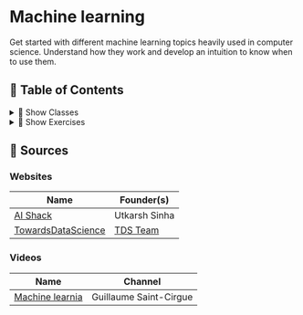 # Machine learning

Get started with different machine learning topics heavily used in computer science. Understand how they work and develop an intuition to know when to use them.

## 🚩 Table of Contents

<details><summary>🧩 Show Classes</summary>
<p>

*(🏗️ : Not started | 📝 : Started | ✔️ : Written )*

* Clustering
  * [K-Means ✔️](https://nbviewer.jupyter.org/github/learn-computer-graphics/machine-learning/blob/master/classes/Clustering/K-Means/K-Means.ipynb)
  * [Mean-Shift ✔️](https://nbviewer.jupyter.org/github/learn-computer-graphics/machine-learning/blob/master/classes/Clustering/Mean-Shift/Mean-Shift.ipynb)
  * [DBSCAN 🏗️](https://nbviewer.jupyter.org/github/learn-computer-graphics/machine-learning/blob/master/classes/Clustering/DBSCAN/DBSCAN.ipynb)
  * [Expectation–Maximization (EM) using Gaussian Mixture Models (GMM) 🏗️](https://nbviewer.jupyter.org/github/learn-computer-graphics/machine-learning/blob/master/classes/Clustering/EM-GMM/EM-GMM.ipynb)
  * [Agglomerative Hierarchical 🏗️](https://nbviewer.jupyter.org/github/learn-computer-graphics/machine-learning/blob/master/classes/Clustering/Agglomerative-Hierarchical/Agglomerative-Hierarchical.ipynb)

* Classification


* Regression
  * [Linear ✔️](https://nbviewer.jupyter.org/github/learn-computer-graphics/machine-learning/blob/master/classes/Regression/Linear-Regression/Linear-Regression.ipynb)


</p>
</details>

<details><summary>🎯 Show Exercises</summary>
<p>

TODO

</p>
</details>

## 📖 Sources

### Websites

| Name | Founder(s)
| --- | --- |
| [AI Shack](https://aishack.in/tutorials/) | Utkarsh Sinha |
| [TowardsDataScience](https://towardsdatascience.com/machine-learning/home) | [TDS Team](https://towardsdatascience.com/our-team-c2c8e712c971)

### Videos

| Name | Channel |
| --- | --- |
| [Machine learnia](https://www.youtube.com/channel/UCmpptkXu8iIFe6kfDK5o7VQ) |  Guillaume Saint-Cirgue |
